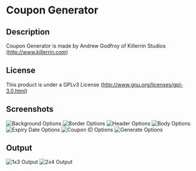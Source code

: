 # Coupon Generator

## Description
Coupon Generator is made by Andrew Godfroy of Killerrin Studios (http://www.killerrin.com)

## License
This product is under a GPLv3 License (http://www.gnu.org/licenses/gpl-3.0.html)

## Screenshots
![Background Options](/Promotional/Screenshots/Background.png)
![Border Options](/Promotional/Screenshots/Border.png)
![Header Options](/Promotional/Screenshots/Header.png)
![Body Options](/Promotional/Screenshots/Body.png)
![Expiry Date Options](/Promotional/Screenshots/ExpiryDate.png)
![Coupon ID Options](/Promotional/Screenshots/CouponID.png)
![Generate Options](/Promotional/Screenshots/Generate.png)

## Output
![1x3 Output](https://github.com/killerrin/CouponGenerator/blob/master/Promotional/Output/Coupon%20Generation_10_3.png)
![2x4 Output](https://github.com/killerrin/CouponGenerator/blob/master/Promotional/Output/Coupon%20Generation_20_8.png)
